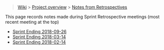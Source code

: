 > [Wiki](Home) > [Project overview](Project-Overview) > [Notes from Retrospectives](Retrospective-Notes)

This page records notes made during Sprint Retrospective meetings (most recent meeting at the top)

* [Sprint Ending 2018-09-26](Retrospective-Notes-2018.09.26)
* [Sprint Ending 2018-03-14](Retrospective_Notes_2018.03.14)
* [Sprint Ending 2018-02-14](Retrospective_Notes_2018.02.14)
